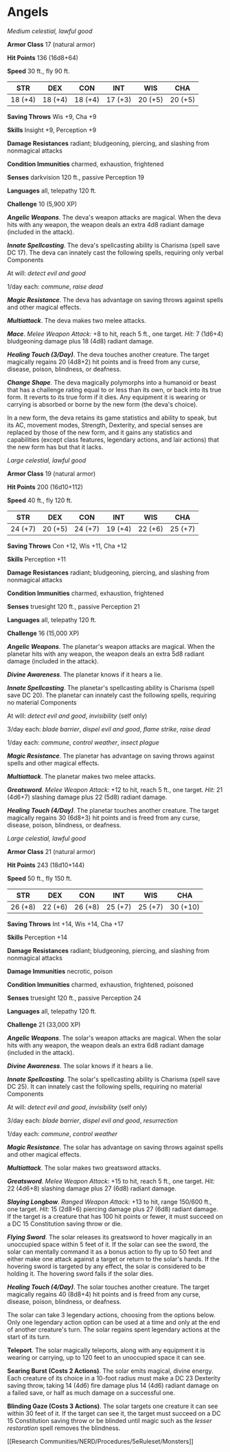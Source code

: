# Angels


*Medium celestial, lawful good*

**Armor Class** 17 (natural armor)

**Hit Points** 136 (16d8+64)

**Speed** 30 ft., fly 90 ft.

| STR     | DEX     | CON     | INT     | WIS     | CHA     |
|---------|---------|---------|---------|---------|---------|
| 18 (+4) | 18 (+4) | 18 (+4) | 17 (+3) | 20 (+5) | 20 (+5) |

**Saving Throws** Wis +9, Cha +9

**Skills** Insight +9, Perception +9

**Damage Resistances** radiant; bludgeoning, piercing, and slashing from nonmagical attacks

**Condition Immunities** charmed, exhaustion, frightened

**Senses** darkvision 120 ft., passive Perception 19

**Languages** all, telepathy 120 ft.

**Challenge** 10 (5,900 XP)

***Angelic Weapons***. The deva's weapon attacks are magical. When the deva hits with any weapon, the weapon deals an extra 4d8 radiant damage (included in the attack).

***Innate Spellcasting***. The deva's spellcasting ability is Charisma (spell save DC 17). The deva can innately cast the following spells, requiring only verbal Components

At will: *detect evil and good*

1/day each: *commune*, *raise dead*

***Magic Resistance***. The deva has advantage on saving throws against spells and other magical effects.


***Multiattack***. The deva makes two melee attacks.

***Mace***. *Melee Weapon Attack:* +8 to hit, reach 5 ft., one target. *Hit:* 7 (1d6+4) bludgeoning damage plus 18 (4d8) radiant damage.

***Healing Touch (3/Day)***. The deva touches another creature. The target magically regains 20 (4d8+2) hit points and is freed from any curse, disease, poison, blindness, or deafness.

***Change Shape***. The deva magically polymorphs into a humanoid or beast that has a challenge rating equal to or less than its own, or back into its true form. It reverts to its true form if it dies. Any equipment it is wearing or carrying is absorbed or borne by the new form (the deva's choice).

In a new form, the deva retains its game statistics and ability to speak, but its AC, movement modes, Strength, Dexterity, and special senses are replaced by those of the new form, and it gains any statistics and capabilities (except class features, legendary actions, and lair actions) that the new form has but that it lacks.


*Large celestial, lawful good*

**Armor Class** 19 (natural armor)

**Hit Points** 200 (16d10+112)

**Speed** 40 ft., fly 120 ft.

| STR     | DEX     | CON     | INT     | WIS     | CHA     |
|---------|---------|---------|---------|---------|---------|
| 24 (+7) | 20 (+5) | 24 (+7) | 19 (+4) | 22 (+6) | 25 (+7) |

**Saving Throws** Con +12, Wis +11, Cha +12

**Skills** Perception +11

**Damage Resistances** radiant; bludgeoning, piercing, and slashing from nonmagical attacks

**Condition Immunities** charmed, exhaustion, frightened

**Senses** truesight 120 ft., passive Perception 21

**Languages** all, telepathy 120 ft.

**Challenge** 16 (15,000 XP)

***Angelic Weapons***. The planetar's weapon attacks are magical. When the planetar hits with any weapon, the weapon deals an extra 5d8 radiant damage (included in the attack).

***Divine Awareness***. The planetar knows if it hears a lie.

***Innate Spellcasting***. The planetar's spellcasting ability is Charisma (spell save DC 20). The planetar can innately cast the following spells, requiring no material Components

At will: *detect evil and good*, *invisibility* (self only)

3/day each: *blade barrier*, *dispel evil and good*, *flame strike*, *raise dead*

1/day each: *commune*, *control weather*, *insect plague*

***Magic Resistance***. The planetar has advantage on saving throws against spells and other magical effects.


***Multiattack***. The planetar makes two melee attacks.

***Greatsword***. *Melee Weapon Attack:* +12 to hit, reach 5 ft., one target. *Hit:* 21 (4d6+7) slashing damage plus 22 (5d8) radiant damage.

***Healing Touch (4/Day)***. The planetar touches another creature. The target magically regains 30 (6d8+3) hit points and is freed from any curse, disease, poison, blindness, or deafness.


*Large celestial, lawful good*

**Armor Class** 21 (natural armor)

**Hit Points** 243 (18d10+144)

**Speed** 50 ft., fly 150 ft.

| STR     | DEX     | CON     | INT     | WIS     | CHA      |
|---------|---------|---------|---------|---------|----------|
| 26 (+8) | 22 (+6) | 26 (+8) | 25 (+7) | 25 (+7) | 30 (+10) |

**Saving Throws** Int +14, Wis +14, Cha +17

**Skills** Perception +14

**Damage Resistances** radiant; bludgeoning, piercing, and slashing from nonmagical attacks

**Damage Immunities** necrotic, poison

**Condition Immunities** charmed, exhaustion, frightened, poisoned

**Senses** truesight 120 ft., passive Perception 24

**Languages** all, telepathy 120 ft.

**Challenge** 21 (33,000 XP)

***Angelic Weapons***. The solar's weapon attacks are magical. When the solar hits with any weapon, the weapon deals an extra 6d8 radiant damage (included in the attack).

***Divine Awareness***. The solar knows if it hears a lie.

***Innate Spellcasting***. The solar's spellcasting ability is Charisma (spell save DC 25). It can innately cast the following spells, requiring no material Components

At will: *detect evil and good*, *invisibility* (self only)

3/day each: *blade barrier*, *dispel evil and good*, *resurrection*

1/day each: *commune*, *control weather*

***Magic Resistance***. The solar has advantage on saving throws against spells and other magical effects.


***Multiattack***. The solar makes two greatsword attacks.

***Greatsword***. *Melee Weapon Attack:* +15 to hit, reach 5 ft., one target. *Hit:* 22 (4d6+8) slashing damage plus 27 (6d8) radiant damage.

***Slaying Longbow***. *Ranged Weapon Attack:* +13 to hit, range 150/600 ft., one target. *Hit:* 15 (2d8+6) piercing damage plus 27 (6d8) radiant damage. If the target is a creature that has 100 hit points or fewer, it must succeed on a DC 15 Constitution saving throw or die.

***Flying Sword***. The solar releases its greatsword to hover magically in an unoccupied space within 5 feet of it. If the solar can see the sword, the solar can mentally command it as a bonus action to fly up to 50 feet and either make one attack against a target or return to the solar's hands. If the hovering sword is targeted by any effect, the solar is considered to be holding it. The hovering sword falls if the solar dies.

***Healing Touch (4/Day)***. The solar touches another creature. The target magically regains 40 (8d8+4) hit points and is freed from any curse, disease, poison, blindness, or deafness.


The solar can take 3 legendary actions, choosing from the options below. Only one legendary action option can be used at a time and only at the end of another creature's turn. The solar regains spent legendary actions at the start of its turn.

**Teleport**. The solar magically teleports, along with any equipment it is wearing or carrying, up to 120 feet to an unoccupied space it can see.

**Searing Burst (Costs 2 Actions)**. The solar emits magical, divine energy. Each creature of its choice in a 10-foot radius must make a DC 23 Dexterity saving throw, taking 14 (4d6) fire damage plus 14 (4d6) radiant damage on a failed save, or half as much damage on a successful one.

**Blinding Gaze (Costs 3 Actions)**. The solar targets one creature it can see within 30 feet of it. If the target can see it, the target must succeed on a DC 15 Constitution saving throw or be blinded until magic such as the *lesser restoration* spell removes the blindness.


[[Research Communities/NERD/Procedures/5eRuleset/Monsters]]